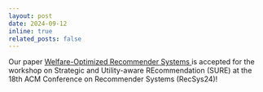 ```yaml
---
layout: post
date: 2024-09-12
inline: true
related_posts: false
---
```

Our paper <a href="https://arxiv.org/abs/2206.13845"> Welfare-Optimized Recommender Systems </a> is accepted for the workshop on Strategic and Utility-aware REcommendation (SURE) at the 18th ACM Conference on Recommender Systems (RecSys24)!